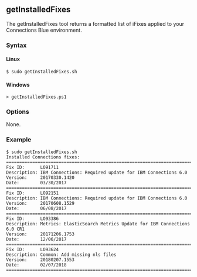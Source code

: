 ## getInstalledFixes

The getInstalledFixes tool returns a formatted list of iFixes applied to your Connections Blue environment.

### Syntax

#### Linux
```
$ sudo getInstalledFixes.sh
```

#### Windows
```
> getInstalledFixes.ps1
```

### Options

None.

### Example

```
$ sudo getInstalledFixes.sh
Installed Connections fixes:
================================================================================
Fix ID:      LO91711
Description: IBM Connections: Required update for IBM Connections 6.0
Version:     20170330.1420
Date:        03/30/2017
================================================================================
Fix ID:      LO92151
Description: IBM Connections: Required update for IBM Connections 6.0
Version:     20170608.1529
Date:        06/08/2017
================================================================================
Fix ID:      LO93386
Description: Metrics: ElasticSearch Metrics Update for IBM Connections 6.0 CR1
Version:     20171206.1753
Date:        12/06/2017
================================================================================
Fix ID:      LO93624
Description: Common: Add missing nls files
Version:     20180207.1553
Date:        02/07/2018
================================================================================
```